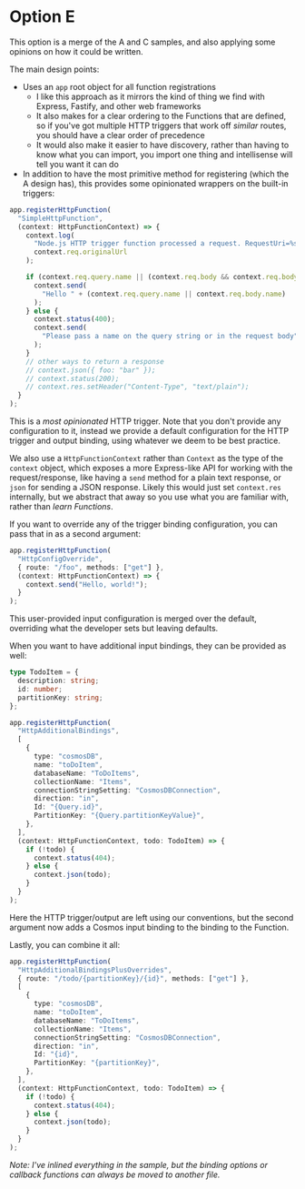 # Option E

This option is a merge of the A and C samples, and also applying some opinions on how it could be written.

The main design points:

- Uses an `app` root object for all function registrations
  - I like this approach as it mirrors the kind of thing we find with Express, Fastify, and other web frameworks
  - It also makes for a clear ordering to the Functions that are defined, so if you've got multiple HTTP triggers that work off _similar_ routes, you should have a clear order of precedence
  - It would also make it easier to have discovery, rather than having to know what you can import, you import one thing and intellisense will tell you want it can do
- In addition to have the most primitive method for registering (which the A design has), this provides some opinionated wrappers on the built-in triggers:

```ts
app.registerHttpFunction(
  "SimpleHttpFunction",
  (context: HttpFunctionContext) => {
    context.log(
      "Node.js HTTP trigger function processed a request. RequestUri=%s",
      context.req.originalUrl
    );

    if (context.req.query.name || (context.req.body && context.req.body.name)) {
      context.send(
        "Hello " + (context.req.query.name || context.req.body.name)
      );
    } else {
      context.status(400);
      context.send(
        "Please pass a name on the query string or in the request body"
      );
    }
    // other ways to return a response
    // context.json({ foo: "bar" });
    // context.status(200);
    // context.res.setHeader("Content-Type", "text/plain");
  }
);
```

This is a _most opinionated_ HTTP trigger. Note that you don't provide any configuration to it, instead we provide a default configuration for the HTTP trigger and output binding, using whatever we deem to be best practice.

We also use a `HttpFunctionContext` rather than `Context` as the type of the `context` object, which exposes a more Express-like API for working with the request/response, like having a `send` method for a plain text response, or `json` for sending a JSON response. Likely this would just set `context.res` internally, but we abstract that away so you use what you are familiar with, rather than _learn Functions_.

If you want to override any of the trigger binding configuration, you can pass that in as a second argument:

```ts
app.registerHttpFunction(
  "HttpConfigOverride",
  { route: "/foo", methods: ["get"] },
  (context: HttpFunctionContext) => {
    context.send("Hello, world!");
  }
);
```

This user-provided input configuration is merged over the default, overriding what the developer sets but leaving defaults.

When you want to have additional input bindings, they can be provided as well:

```ts
type TodoItem = {
  description: string;
  id: number;
  partitionKey: string;
};

app.registerHttpFunction(
  "HttpAdditionalBindings",
  [
    {
      type: "cosmosDB",
      name: "toDoItem",
      databaseName: "ToDoItems",
      collectionName: "Items",
      connectionStringSetting: "CosmosDBConnection",
      direction: "in",
      Id: "{Query.id}",
      PartitionKey: "{Query.partitionKeyValue}",
    },
  ],
  (context: HttpFunctionContext, todo: TodoItem) => {
    if (!todo) {
      context.status(404);
    } else {
      context.json(todo);
    }
  }
);
```

Here the HTTP trigger/output are left using our conventions, but the second argument now adds a Cosmos input binding to the binding to the Function.

Lastly, you can combine it all:

```ts
app.registerHttpFunction(
  "HttpAdditionalBindingsPlusOverrides",
  { route: "/todo/{partitionKey}/{id}", methods: ["get"] },
  [
    {
      type: "cosmosDB",
      name: "toDoItem",
      databaseName: "ToDoItems",
      collectionName: "Items",
      connectionStringSetting: "CosmosDBConnection",
      direction: "in",
      Id: "{id}",
      PartitionKey: "{partitionKey}",
    },
  ],
  (context: HttpFunctionContext, todo: TodoItem) => {
    if (!todo) {
      context.status(404);
    } else {
      context.json(todo);
    }
  }
);
```

_Note: I've inlined everything in the sample, but the binding options or callback functions can always be moved to another file._
